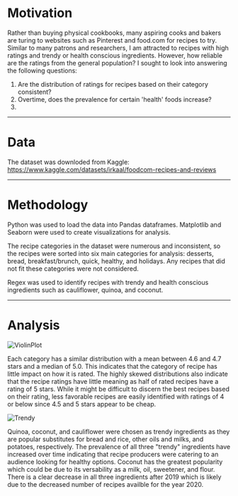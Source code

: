 # Motivation

Rather than buying physical cookbooks, many aspiring cooks and bakers are turing to websites such as Pinterest and food.com for recipes to try. Similar to many patrons and researchers, I am attracted to recipes with high ratings and trendy or health conscious ingredients. However, how reliable are the ratings from the general population? I sought to look into answering the following questions: 

  1. Are the distribution of ratings for recipes based on their category consistent?
  2. Overtime, does the prevalence for certain 'health' foods increase? 
  3. 

________________________________________________________

# Data

The dataset was downloded from Kaggle: https://www.kaggle.com/datasets/irkaal/foodcom-recipes-and-reviews

________________________________________________________

# Methodology

Python was used to load the data into Pandas dataframes. Matplotlib and Seaborn were used to create visualizations for analysis. 

The recipe categories in the dataset were numerous and inconsistent, so the recipes were sorted into six main categories for analysis: desserts, bread, breakfast/brunch, quick, healthy, and holidays. Any recipes that did not fit these categories were not considered. 

Regex was used to identify recipes with trendy and health conscious ingredients such as cauliflower, quinoa, and coconut. 

________________________________________________________

# Analysis

![ViolinPlot](https://user-images.githubusercontent.com/111457464/225732871-300f29d7-cba3-4db9-9d51-2cefcbbd1c90.png)

Each category has a similar distribution with a mean between 4.6 and 4.7 stars and a median of 5.0. This indicates that the category of recipe has little impact on how it is rated. The highly skewed distributions also indicate that the recipe ratings have little meaning as half of rated recipes have a rating of 5 stars. While it might be difficult to discern the best recipes based on their rating, less favorable recipes are easily identified with ratings of 4 or below since 4.5 and 5 stars appear to be cheap. 


![Trendy](https://user-images.githubusercontent.com/111457464/225747984-442dbd0f-0b14-4865-8ed3-90ca0ae3d603.png)

Quinoa, coconut, and cauliflower were chosen as trendy ingredients as they are popular substitutes for bread and rice, other oils and milks, and potatoes, respectively. The prevalence of all three "trendy" ingredients have increased over time indicating that recipe producers were catering to an audience looking for healthy options. Coconut has the greatest popularity which could be due to its versability as a milk, oil, sweetener, and flour. There is a clear decrease in all three ingredients after 2019 which is likely due to the decreased number of recipes availble for the year 2020. 
